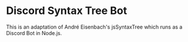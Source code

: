 # Discord Syntax Tree Bot
This is an adaptation of André Eisenbach's jsSyntaxTree which runs as a Discord Bot in Node.js.
